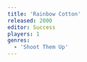 ```yaml
---
title: 'Rainbow Cotton'
released: 2000
editor: Success
players: 1
genres:
  - 'Shoot Them Up'
---
```

